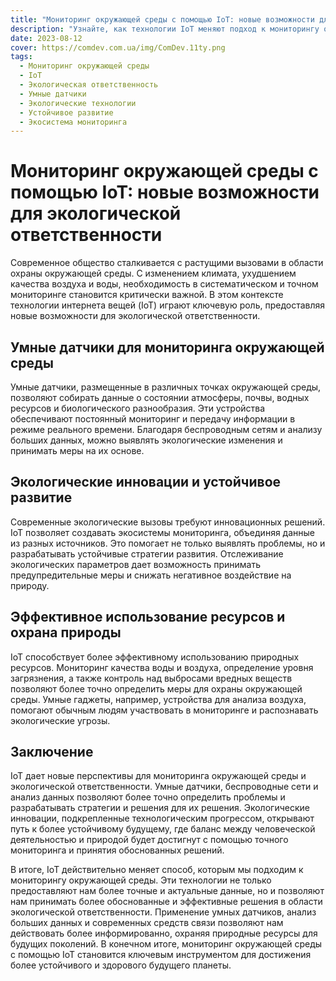 ```yaml
---
title: "Мониторинг окружающей среды с помощью IoT: новые возможности для экологической ответственности"
description: "Узнайте, как технологии IoT меняют подход к мониторингу окружающей среды, обеспечивая новые возможности для экологической ответственности и устойчивого развития."
date: 2023-08-12
cover: https://comdev.com.ua/img/ComDev.11ty.png
tags:
  - Мониторинг окружающей среды
  - IoT
  - Экологическая ответственность
  - Умные датчики
  - Экологические технологии
  - Устойчивое развитие
  - Экосистема мониторинга
---
```


# Мониторинг окружающей среды с помощью IoT: новые возможности для экологической ответственности

Современное общество сталкивается с растущими вызовами в области охраны окружающей среды. С изменением климата, ухудшением качества воздуха и воды, необходимость в систематическом и точном мониторинге становится критически важной. В этом контексте технологии интернета вещей (IoT) играют ключевую роль, предоставляя новые возможности для экологической ответственности.

## Умные датчики для мониторинга окружающей среды

Умные датчики, размещенные в различных точках окружающей среды, позволяют собирать данные о состоянии атмосферы, почвы, водных ресурсов и биологического разнообразия. Эти устройства обеспечивают постоянный мониторинг и передачу информации в режиме реального времени. Благодаря беспроводным сетям и анализу больших данных, можно выявлять экологические изменения и принимать меры на их основе.

## Экологические инновации и устойчивое развитие

Современные экологические вызовы требуют инновационных решений. IoT позволяет создавать экосистемы мониторинга, объединяя данные из разных источников. Это помогает не только выявлять проблемы, но и разрабатывать устойчивые стратегии развития. Отслеживание экологических параметров дает возможность принимать предупредительные меры и снижать негативное воздействие на природу.

## Эффективное использование ресурсов и охрана природы

IoT способствует более эффективному использованию природных ресурсов. Мониторинг качества воды и воздуха, определение уровня загрязнения, а также контроль над выбросами вредных веществ позволяют более точно определить меры для охраны окружающей среды. Умные гаджеты, например, устройства для анализа воздуха, помогают обычным людям участвовать в мониторинге и распознавать экологические угрозы.

## Заключение

IoT дает новые перспективы для мониторинга окружающей среды и экологической ответственности. Умные датчики, беспроводные сети и анализ данных позволяют более точно определить проблемы и разрабатывать стратегии и решения для их решения. Экологические инновации, подкрепленные технологическим прогрессом, открывают путь к более устойчивому будущему, где баланс между человеческой деятельностью и природой будет достигнут с помощью точного мониторинга и принятия обоснованных решений.

В итоге, IoT действительно меняет способ, которым мы подходим к мониторингу окружающей среды. Эти технологии не только предоставляют нам более точные и актуальные данные, но и позволяют нам принимать более обоснованные и эффективные решения в области экологической ответственности. Применение умных датчиков, анализ больших данных и современных средств связи позволяют нам действовать более информированно, охраняя природные ресурсы для будущих поколений. В конечном итоге, мониторинг окружающей среды с помощью IoT становится ключевым инструментом для достижения более устойчивого и здорового будущего планеты.

